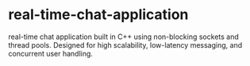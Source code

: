 # real-time-chat-application
real-time chat application built in C++ using non-blocking sockets and thread pools. Designed for high scalability, low-latency messaging, and concurrent user handling.
